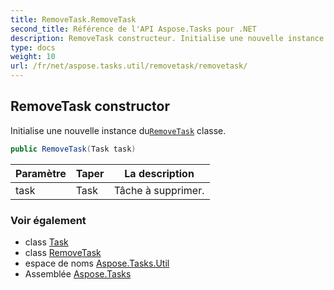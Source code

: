 ```yaml
---
title: RemoveTask.RemoveTask
second_title: Référence de l'API Aspose.Tasks pour .NET
description: RemoveTask constructeur. Initialise une nouvelle instance duRemoveTask classe.
type: docs
weight: 10
url: /fr/net/aspose.tasks.util/removetask/removetask/
---
```

## RemoveTask constructor

Initialise une nouvelle instance du[`RemoveTask`](../) classe.

```csharp
public RemoveTask(Task task)
```

| Paramètre | Taper | La description |
| --- | --- | --- |
| task | Task | Tâche à supprimer. |

### Voir également

* class [Task](../../../aspose.tasks/task/)
* class [RemoveTask](../)
* espace de noms [Aspose.Tasks.Util](../../removetask/)
* Assemblée [Aspose.Tasks](../../../)


